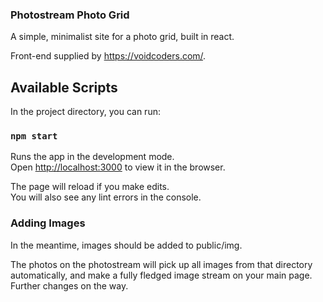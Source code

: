 ### Photostream Photo Grid

A simple, minimalist site for a photo grid, built in react.

Front-end supplied by https://voidcoders.com/.

## Available Scripts

In the project directory, you can run:

### `npm start`

Runs the app in the development mode.<br />
Open [http://localhost:3000](http://localhost:3000) to view it in the browser.

The page will reload if you make edits.<br />
You will also see any lint errors in the console.

### Adding Images

In the meantime, images should be added to public/img.

The photos on the photostream will pick up all images from that directory automatically, and make a fully fledged image stream on your main page. Further changes on the way.
